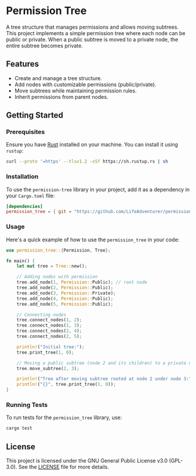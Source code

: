 # Permission Tree

A tree structure that manages permissions and allows moving subtrees. This project implements a simple permission tree where each node can be public or private. When a public subtree is moved to a private node, the entire subtree becomes private.

## Features

- Create and manage a tree structure.
- Add nodes with customizable permissions (public/private).
- Move subtrees while maintaining permission rules.
- Inherit permissions from parent nodes.

## Getting Started

### Prerequisites

Ensure you have [Rust](https://www.rust-lang.org/) installed on your machine. You can install it using `rustup`:

```sh
curl --proto '=https' --tlsv1.2 -sSf https://sh.rustup.rs | sh
```

### Installation

To use the `permission-tree` library in your project, add it as a dependency in your `Cargo.toml` file:

```toml
[dependencies]
permission_tree = { git = "https://github.com/LifeAdventurer/permission-tree.git" }
```

### Usage

Here's a quick example of how to use the `permission_tree` in your code:

```rs
use permission_tree::{Permission, Tree};

fn main() {
    let mut tree = Tree::new();

    // Adding nodes with permission
    tree.add_node(1, Permission::Public); // root node
    tree.add_node(2, Permission::Public);
    tree.add_node(3, Permission::Private);
    tree.add_node(4, Permission::Public);
    tree.add_node(5, Permission::Public);

    // Connecting nodes
    tree.connect_nodes(1, 2);
    tree.connect_nodes(1, 3);
    tree.connect_nodes(2, 4);
    tree.connect_nodes(2, 5);

    println!("Initial tree:");
    tree.print_tree(1, 0);

    // Moving a public subtree (node 2 and its children) to a private node (node 3))
    tree.move_subtree(2, 3);

    println!("Tree after moving subtree rooted at node 2 under node 3:");
    println!("{}", tree.print_tree(1, 0));
}
```

### Running Tests

To run tests for the `permission_tree` library, use:

```sh
cargo test
```

## License

This project is licensed under the GNU General Public License v3.0 (GPL-3.0). See the [LICENSE](./LICENSE) file for more details.
